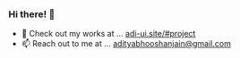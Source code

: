 ### Hi there! 👋

- 💬 Check out my works at ... [adi-ui.site/#project](https://adi-ui.site/#project)
- 📫 Reach out to me at ... [adityabhooshanjain@gmail.com](mailto:adityabhooshanjain@gmail.com)
